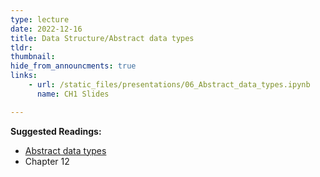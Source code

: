 ```yaml
---
type: lecture
date: 2022-12-16
title: Data Structure/Abstract data types
tldr: 
thumbnail: 
hide_from_announcments: true
links: 
    - url: /static_files/presentations/06_Abstract_data_types.ipynb
      name: CH1 Slides 

---
```

**Suggested Readings:**
- [Abstract data types](https://github.com/phonchi/nsysu-math105A/blob/master/static_files/presentations/06_Abstract_data_types.ipynb)
- Chapter 12
